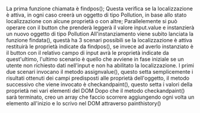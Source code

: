 La prima funzione chiamata è findpos();
Questa verifica se la localizzazione è attiva, in ogni caso creerà un oggetto di tipo Pollution, in base allo stato localizzazione con alcune proprietà o con altre;
Parallelemente si può operare con il button che prenderà leggerà il valore input.value e instanzierà un nuovo oggetto di tipo Pollution
All'instanziamento viene subito lanciata la funzione findata(), questà ha 3 scenari possibili se la localizzazione è attiva restituirà le proprietà indicate da findpos(), se invece ad averlo instanziato è il button con il relativo campo di input avrà le proprietà indicate da quest'ultimo, l'ultimo scenario è quello che avviene in fase iniziale se un utente non richiesto dati nell'input e non ha abilitato la localizzazione.
I primi due scenari invocano il metodo assignvalue(), questo setta semplicemente i risultati ottenuti dei campi predisposti alle proprietà dell'oggetto, il metodo successivo che viene invocato è checkandpaint(), questo setta i valori della proprietà nei vari elementi del DOM
Dopo che il metodo checkandpaint() sarà terminato, creo un array che faccio scorrere aggiungendo ogni volta un elemento all'inizio e lo scrivo nel DOM attraverso painthistory()